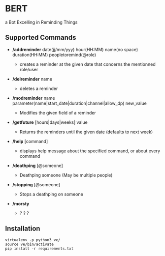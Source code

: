 # BERT

a Bot Excelling in Reminding Things


## Supported Commands

* **/addreminder** date(jj/mm/yyy) hour(HH:MM) name(no space) duration(HH:MM) peopletoremind(@role)

  * creates a reminder at the given date that concerns the mentionned role/user
* **/delreminder** name

  * deletes a reminder
* **/modreminder** name parameter(name|start_date|duration|channel|allow_dp) new_value

  * Modifies the given field of a reminder
* **/getfuture** [hours|days|weeks] value

  * Returns the reminders until the given date (defaults to next week)
* **/help** [command]

  * displays help message about the specified command, or about every command
* **/deathping** [@someone]

  * Deathping someone (May be multiple people)
* **/stopping** [@someone]

  * Stops a deathping on someone
* **/morsty**

  * ? ? ?

## Installation

```
virtualenv -p python3 ve/
source ve/bin/activate
pip install -r requirements.txt
```
